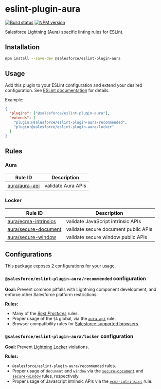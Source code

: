 # eslint-plugin-aura

[![Build status](https://circleci.com/gh/forcedotcom/eslint-plugin-aura.svg?style=shield)](https://circleci.com/gh/forcedotcom/eslint-plugin-aura)
[![NPM version](https://img.shields.io/npm/v/@salesforce/eslint-plugin-aura.svg)](https://www.npmjs.com/package/@salesforce/eslint-plugin-aura)

Salesforce Lightning (Aura) specific linting rules for ESLint.

## Installation

```sh
npm install --save-dev @salesforce/eslint-plugin-aura
```

## Usage

Add this plugin to your ESLint configuration and extend your desired configuration. See
[ESLint documentation](http://eslint.org/docs/user-guide/configuring#configuring-plugins) for details.

Example:

```json
{
  "plugins": ["@salesforce/eslint-plugin-aura"],
  "extends": [
    "plugin:@salesforce/eslint-plugin-aura/recommended",
    "plugin:@salesforce/eslint-plugin-aura/locker"
  ]
}
```

## Rules

### Aura

| Rule ID                                   | Description        |
| ----------------------------------------- | ------------------ |
| [aura/aura-api](./docs/rules/aura-api.md) | validate Aura APIs |

### Locker

| Rule ID                                                 | Description                          |
| ------------------------------------------------------- | ------------------------------------ |
| [aura/ecma-intrinsics](./docs/rules/ecma-intrinsics.md) | validate JavaScript intrinsic APIs   |
| [aura/secure-document](./docs/rules/secure-document.md) | validate secure document public APIs |
| [aura/secure-window](./docs/rules/secure-window.md)     | validate secure window public APIs   |

## Configurations

This package exposes 2 configurations for your usage.

### `@salesforce/eslint-plugin-aura/recommended` configuration

**Goal:**
Prevent common pitfalls with Lightning component development, and enforce other Salesforce platform restrictions.

**Rules:**

- Many of the [_Best Practices_](https://eslint.org/docs/rules/#best-practices) rules.
- Proper usage of the `$A` global, via the [`aura-api`](https://github.com/forcedotcom/eslint-plugin-aura/blob/master/docs/rules/aura-api.md) rule.
- Browser compatibility rules for [Salesforce supported browsers](https://help.salesforce.com/articleView?id=sf.getstart_browsers_sfx.htm&type=5).

### `@salesforce/eslint-plugin-aura/locker` configuration

**Goal:**
Prevent [Lightning Locker](https://developer.salesforce.com/docs/atlas.en-us.lightning.meta/lightning/security_code.htm) violations.

**Rules:**

- `@salesforce/eslint-plugin-aura/recommended` rules.
- Proper usage of `document` and `window` via the [`secure-document`](https://github.com/forcedotcom/eslint-plugin-aura/blob/master/docs/rules/secure-document.md) and [`secure-window`](https://github.com/forcedotcom/eslint-plugin-aura/blob/master/docs/rules/secure-window.md) rules, respectively.
- Proper usage of Javascript intrinsic APIs via the [`ecma-intrinsics`](https://github.com/forcedotcom/eslint-plugin-aura/blob/master/docs/rules/ecma-intrinsics.md) rule.
